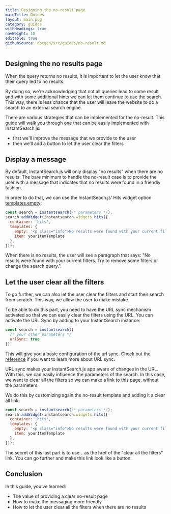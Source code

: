 ```yaml
---
title: Designing the no-result page
mainTitle: Guides
layout: main.pug
category: guides
withHeadings: true
navWeight: 10
editable: true
githubSource: docgen/src/guides/no-result.md
---
```

## Designing the no results page

When the query returns no results, it is important to let the user know that their query led to no results.

By doing so, we’re acknowledging that not all queries lead to some result and with some additional hints we can let them continue to use the search. This way, there is less chance that the user will leave the website to do a search to an external search engine.

There are various strategies that can be implemented for the no-result. This guide will walk you through one that can be easily implemented with InstantSearch.js:
  - first we'll improve the message that we provide to the user
  - then we’ll add a button to let the user clear the filters

## Display a message

By default, InstantSearch.js will only display "no results" when there are no results. The bare minimum to handle the no-result case is to provide the user with a message that indicates that no results were found in a friendly fashion.

In order to do that, we can use the InstantSeach.js’ Hits widget option [templates.empty](https://community.algolia.com/instantsearch.js/v2/widgets/hits.html#struct-HitsTemplates-empty):

```javascript
const search = instantsearch(/* parameters */);
search.addWidget(instantsearch.widgets.hits({
  container: 'hits',
  templates: {
    empty: '<p class="info">No results were found with your current filters. Try to remove some filters or change the search query.</p>',
    item: yourItemTemplate
  },
}));
```

When there is no results, the user will see a paragraph that says: "No results were found with your current filters. Try to remove some filters or change the search query.".

## Let the user clear all the filters

To go further, we can also let the user clear the filters and start their search from scratch. This way, we allow the user to make mistake.

To be able to do this part, you need to have the URL sync mechanism activated so that we can easily clear the filters using the URL. You can activate the URL Sync by adding to your InstantSearch instance:

```javascript
const search = instantsearch({
  /* your other parameters */
  urlSync: true
});
```

This will give you a basic configuration of the url sync. Check out the [reference](instantsearch.html#struct-InstantSearchOptions-urlSync) if you want to learn more about URL sync.

URL sync makes your InstantSearch.js app aware of changes in the URL. With this, we can easily influence the parameters of the search. In this case, we want to clear all the filters so we can make a link to this page, without the parameters.

We do this by customizing again the no-result template and adding it a clear all link:

```javascript
const search = instantsearch(/* parameters */);
search.addWidget(instantsearch.widgets.hits({
  container: 'hits',
  templates: {
    empty: '<p class="info">No results were found with your current filters. <br/> <a class="button" href=".">Clear all the filters</a></p>',
    item: yourItemTemplate
  },
}));
```

The secret of this last part is to use `.` as the href of the "clear all the filters" link. You can go further and make this link look like a button.

## Conclusion

In this guide, you’ve learned:

  * The value of providing a clear no-result page
  * How to make the messaging more friendly
  * How to let the user clear all the filters when there are no results
